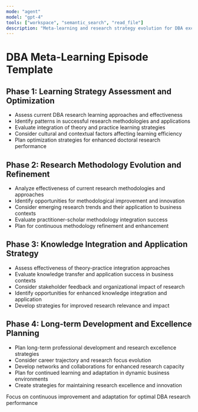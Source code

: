 ```yaml
---
mode: "agent"
model: "gpt-4"
tools: ["workspace", "semantic_search", "read_file"]
description: "Meta-learning and research strategy evolution for DBA excellence"
---
```


# DBA Meta-Learning Episode Template

## Phase 1: Learning Strategy Assessment and Optimization
- Assess current DBA research learning approaches and effectiveness
- Identify patterns in successful research methodologies and applications
- Evaluate integration of theory and practice learning strategies
- Consider cultural and contextual factors affecting learning efficiency
- Plan optimization strategies for enhanced doctoral research performance

## Phase 2: Research Methodology Evolution and Refinement
- Analyze effectiveness of current research methodologies and approaches
- Identify opportunities for methodological improvement and innovation
- Consider emerging research trends and their application to business contexts
- Evaluate practitioner-scholar methodology integration success
- Plan for continuous methodology refinement and enhancement

## Phase 3: Knowledge Integration and Application Strategy
- Assess effectiveness of theory-practice integration approaches
- Evaluate knowledge transfer and application success in business contexts
- Consider stakeholder feedback and organizational impact of research
- Identify opportunities for enhanced knowledge integration and application
- Develop strategies for improved research relevance and impact

## Phase 4: Long-term Development and Excellence Planning
- Plan long-term professional development and research excellence strategies
- Consider career trajectory and research focus evolution
- Develop networks and collaborations for enhanced research capacity
- Plan for continued learning and adaptation in dynamic business environments
- Create strategies for maintaining research excellence and innovation

Focus on continuous improvement and adaptation for optimal DBA research performance
